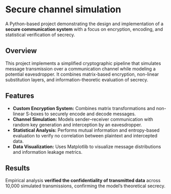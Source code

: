 # Secure channel simulation
A Python-based project demonstrating the design and implementation of a **secure communication system** with a focus on encryption, encoding, and statistical verification of secrecy.

## Overview
This project implements a simplified cryptographic pipeline that simulates message transmission over a communication channel while modeling a potential eavesdropper. It combines matrix-based encryption, non-linear substitution layers, and information-theoretic evaluation of secrecy.

## Features
- **Custom Encryption System:** Combines matrix transformations and non-linear S-boxes to securely encode and decode messages.  
- **Channel Simulation:** Models sender–receiver communication with random key generation and interception by an eavesdropper.  
- **Statistical Analysis:** Performs mutual information and entropy-based evaluation to verify no correlation between plaintext and intercepted data.  
- **Data Visualization:** Uses Matplotlib to visualize message distributions and information leakage metrics.


## Results
Empirical analysis **verified the confidentiality of transmitted data** across 10,000 simulated transmissions, confirming the model’s theoretical secrecy.
